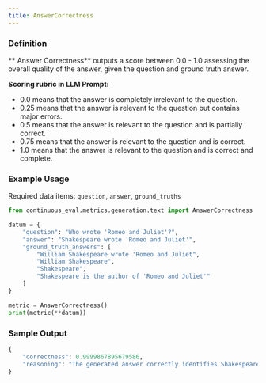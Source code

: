 ```yaml
---
title: AnswerCorrectness
---
```


### Definition

** Answer Correctness** outputs a score between 0.0 - 1.0 assessing the overall quality of the answer, given the question and ground truth answer. 

**Scoring rubric in LLM Prompt:**

- 0.0 means that the answer is completely irrelevant to the question.
- 0.25 means that the answer is relevant to the question but contains major errors.
- 0.5 means that the answer is relevant to the question and is partially correct.
- 0.75 means that the answer is relevant to the question and is correct.
- 1.0 means that the answer is relevant to the question and is correct and complete.

### Example Usage

Required data items: `question`, `answer`, `ground_truths`

```python
from continuous_eval.metrics.generation.text import AnswerCorrectness

datum = {
    "question": "Who wrote 'Romeo and Juliet'?",
    "answer": "Shakespeare wrote 'Romeo and Juliet'",
    "ground_truth_answers": [
        "William Shakespeare wrote 'Romeo and Juliet", 
        "William Shakespeare", 
        "Shakespeare", 
        "Shakespeare is the author of 'Romeo and Juliet'"
    ]
}

metric = AnswerCorrectness()
print(metric(**datum))
```

### Sample Output

```python
{
    "correctness": 0.9999867895679586,
    "reasoning": "The generated answer correctly identifies Shakespeare as the author of 'Romeo and Juliet'.",
}
```
